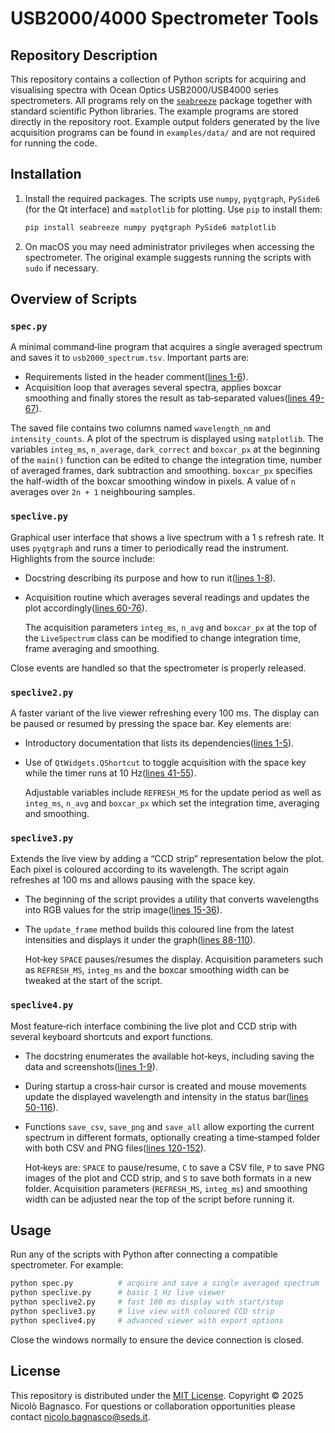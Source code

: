 # USB2000/4000 Spectrometer Tools

## Repository Description

This repository contains a collection of Python scripts for acquiring and
visualising spectra with Ocean Optics USB2000/USB4000 series spectrometers.
All programs rely on the [`seabreeze`](https://github.com/ap--/python-seabreeze)
package together with standard scientific Python libraries.  The example
programs are stored directly in the repository root.  Example output folders generated
by the live acquisition programs can be found in `examples/data/` and are not
required for running the code.

## Installation

1. Install the required packages. The scripts use `numpy`, `pyqtgraph`,
   `PySide6` (for the Qt interface) and `matplotlib` for plotting. Use
   `pip` to install them:

   ```bash
   pip install seabreeze numpy pyqtgraph PySide6 matplotlib
   ```

2. On macOS you may need administrator privileges when accessing the
   spectrometer. The original example suggests running the scripts with
   `sudo` if necessary.

## Overview of Scripts

### `spec.py`
A minimal command‑line program that acquires a single averaged spectrum and
saves it to `usb2000_spectrum.tsv`. Important parts are:

- Requirements listed in the header comment([lines 1-6](spec.py#L1-L6)).
- Acquisition loop that averages several spectra, applies boxcar smoothing and finally stores the result as tab‑separated values([lines 49-67](spec.py#L49-L67)).



The saved file contains two columns named `wavelength_nm` and
`intensity_counts`. A plot of the spectrum is displayed using `matplotlib`.
The variables `integ_ms`, `n_average`, `dark_correct` and `boxcar_px`
at the beginning of the `main()` function can be edited to change the
integration time, number of averaged frames, dark subtraction and smoothing.
`boxcar_px` specifies the half-width of the boxcar smoothing window in
pixels. A value of `n` averages over `2n + 1` neighbouring samples.

### `speclive.py`
Graphical user interface that shows a live spectrum with a 1 s refresh rate.
It uses `pyqtgraph` and runs a timer to periodically read the instrument.
Highlights from the source include:

- Docstring describing its purpose and how to run it([lines 1-8](speclive.py#L1-L8)).
- Acquisition routine which averages several readings and updates the plot
  accordingly([lines 60-76](speclive.py#L60-L76)).


  The acquisition parameters `integ_ms`, `n_avg` and `boxcar_px` at the top
  of the `LiveSpectrum` class can be modified to change integration time,
  frame averaging and smoothing.

Close events are handled so that the spectrometer is properly released.

### `speclive2.py`
A faster variant of the live viewer refreshing every 100 ms. The display can
be paused or resumed by pressing the space bar. Key elements are:

- Introductory documentation that lists its dependencies([lines 1-5](speclive2.py#L1-L5)).
- Use of `QtWidgets.QShortcut` to toggle acquisition with the space key
  while the timer runs at 10 Hz([lines 41-55](speclive2.py#L41-L55)).


  Adjustable variables include `REFRESH_MS` for the update period as well as
  `integ_ms`, `n_avg` and `boxcar_px` which set the integration time,
  averaging and smoothing.

### `speclive3.py`
Extends the live view by adding a “CCD strip” representation below the plot.
Each pixel is coloured according to its wavelength. The script again refreshes
at 100 ms and allows pausing with the space key.

- The beginning of the script provides a utility that converts wavelengths
  into RGB values for the strip image([lines 15-36](speclive3.py#L15-L36)).
- The `update_frame` method builds this coloured line from the latest
  intensities and displays it under the graph([lines 88-110](speclive3.py#L88-L110)).


  Hot‑key `SPACE` pauses/resumes the display. Acquisition parameters such as
  `REFRESH_MS`, `integ_ms` and the boxcar smoothing width can be tweaked at
  the start of the script.

### `speclive4.py`
Most feature‑rich interface combining the live plot and CCD strip with several
keyboard shortcuts and export functions.

- The docstring enumerates the available hot‑keys, including saving the data
  and screenshots([lines 1-9](speclive4.py#L1-L9)).
- During startup a cross‑hair cursor is created and mouse movements update the
  displayed wavelength and intensity in the status bar([lines 50-116](speclive4.py#L50-L116)).
- Functions `save_csv`, `save_png` and `save_all` allow exporting the current
  spectrum in different formats, optionally creating a time‑stamped folder
  with both CSV and PNG files([lines 120-152](speclive4.py#L120-L152)).


  Hot‑keys are:
  `SPACE` to pause/resume, `C` to save a CSV file, `P` to save PNG images
  of the plot and CCD strip, and `S` to save both formats in a new folder.
  Acquisition parameters (`REFRESH_MS`, `integ_ms`) and smoothing width can be
  adjusted near the top of the script before running it.

## Usage

Run any of the scripts with Python after connecting a compatible
spectrometer. For example:

```bash
python spec.py          # acquire and save a single averaged spectrum
python speclive.py      # basic 1 Hz live viewer
python speclive2.py     # fast 100 ms display with start/stop
python speclive3.py     # live view with coloured CCD strip
python speclive4.py     # advanced viewer with export options
```

Close the windows normally to ensure the device connection is closed.

## License

This repository is distributed under the [MIT License](https://opensource.org/licenses/MIT).
Copyright © 2025 Nicolò Bagnasco.
For questions or collaboration opportunities please contact
<nicolo.bagnasco@seds.it>.

